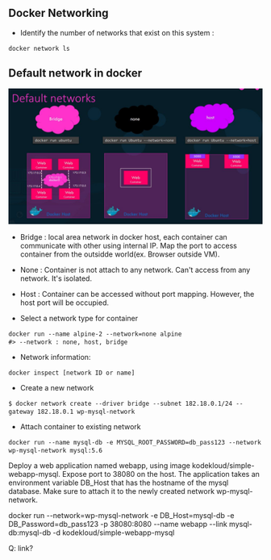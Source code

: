## Docker Networking


* Identify the number of networks that exist on this system :
```console
docker network ls
```
## Default network in docker

<div align=center>

![image](https://github.com/alonzo3569/Docker_tutorial/blob/master/Img/Docker_Default_Network.jpg)

</div>

* Bridge : local area network in docker host, each container can communicate with other using internal IP. Map the port to access container from the outsidde world(ex. Browser outside VM).
* None : Container is not attach to any network. Can't access from any network. It's isolated.
* Host : Container can be accessed without port mapping. However, the host port will be occupied.

* Select a network type for container
```console
docker run --name alpine-2 --network=none alpine
#> --network : none, host, bridge
```

* Network information:
```console
docker inspect [network ID or name]
```

* Create a new network
```console
$ docker network create --driver bridge --subnet 182.18.0.1/24 --gateway 182.18.0.1 wp-mysql-network
```

* Attach container to existing network
```console
docker run --name mysql-db -e MYSQL_ROOT_PASSWORD=db_pass123 --network wp-mysql-network mysql:5.6
```

Deploy a web application named webapp, using image kodekloud/simple-webapp-mysql. 
Expose port to 38080 on the host. 
The application takes an environment variable DB_Host that has the hostname of the mysql database. 
Make sure to attach it to the newly created network wp-mysql-network.

docker run --network=wp-mysql-network -e DB_Host=mysql-db -e DB_Password=db_pass123 -p 38080:8080 --name webapp --link mysql-db:mysql-db -d kodekloud/simple-webapp-mysql

Q: link?